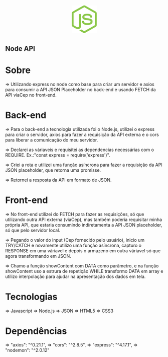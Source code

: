 <h1 align="center">
    <img alt="Node API" src="./assets/nodejs-icon.svg"  width="80px" >
    <h2>Node API</h2>
</h1>


# Sobre

=> Utilizando express no node como base para criar um servidor e axios para consumir a API JSON Placeholder no back-end e usando FETCH da API viaCep no front-end.

# Back-end 

=> Para o back-end a tecnologia utilizada foi o Node.js, utilizei o express para criar o servidor, 
axios para fazer a requisição da API externa e o cors para liberar a comunicação do meu servidor.

=> Declarei as váriaveis e requisitei as dependencias necessárias com o REQUIRE. Ex.:"const express = require('express')".

=> Criei a rota e utilizei uma função asíncrona para fazer a requisição da API JSON placeholder, que retorna uma promisse.

=> Retornei a resposta da API em formato de JSON.

# Front-end 

=> No front-end utilizei do FETCH para fazer as requisições, só que utilizando outra API externa (viaCep), 
mas também poderia requisitar minha própria API, que estaria consumindo indiretamenta a API JSON placeholder, 
só que pelo servidor local.

=> Pegando o valor do input (Cep fornecido pelo usuário), inicio um TRY/CATCH e novamente utilizo uma função asíncrona, 
capturo o RESPONSE em uma váriavel e depois o armazeno em outra váriavel só que agora transformando em JSON.

=> Chamo a função showContent com DATA como parâmetro, e na função showContent uso a estrura de repetição WHILE transformo DATA em array e 
utilizo interpolação para ajudar na apresentação dos dados em tela.

# Tecnologias 

=> Javascript
=> Node.js
=> JSON
=> HTML5
=> CSS3


# Dependências

=>  "axios": "^0.21.1",
=>  "cors": "^2.8.5",
=>  "express": "^4.17.1",
=>  "nodemon": "^2.0.12"